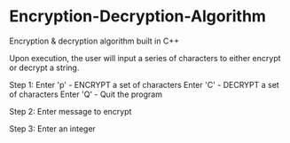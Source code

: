 # Encryption-Decryption-Algorithm
Encryption &amp; decryption algorithm built in C++

Upon execution, the user will input a series of characters to either encrypt or decrypt a string.

Step 1:
Enter 'p' - ENCRYPT a set of characters
Enter 'C' - DECRYPT a set of characters
Enter 'Q' - Quit the program

Step 2:
Enter message to encrypt

Step 3: 
Enter an integer
